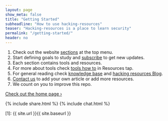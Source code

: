 ```yaml
---
layout: page
show_meta: false
title: "Getting Started"
subheadline: "How to use hacking-resources"
teaser: "Hacking-resources is a place to learn security"
permalink: "/getting-started/"
header: no
---
```

1. Check out the website <u><a href="https://hacking-resources.com/sections/">sections</a></u> at the top menu.
1. Start defining goals to study and <u><a href="{{site.url}}/subscribe/">subscribe</a></u> to get new updates.
1. Each section contains tools and resources.
1. For more about tools check <u><a href="https://hacking-resources.com/tools-how-to.html">tools how to</a></u> in Resources tap.
1. For general reading check <u><a href="https://hacking-resources.com/knowledge-base.html">knowledge base</a></u> and <u><a href="https://hacking-resources.com/blog/">hacking resources Blog</a></u>.
1. <u><a href="https://hacking-resources.com/contact/">Contact us</a></u> to add your own article or add more resources.
1. We count on you to improve this repo.

<a class="radius button small" href="{{ site.url }}{{ site.baseurl }}">Check out the home page ›</a>

{% include share.html %}
{% include chat.html %}

 [1]: {{ site.url }}{{ site.baseurl }}

